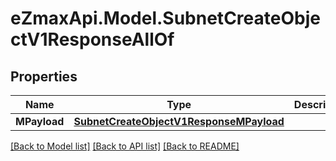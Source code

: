
# eZmaxApi.Model.SubnetCreateObjectV1ResponseAllOf

## Properties

Name | Type | Description | Notes
------------ | ------------- | ------------- | -------------
**MPayload** | [**SubnetCreateObjectV1ResponseMPayload**](SubnetCreateObjectV1ResponseMPayload.md) |  | 

[[Back to Model list]](../README.md#documentation-for-models)
[[Back to API list]](../README.md#documentation-for-api-endpoints)
[[Back to README]](../README.md)

